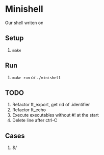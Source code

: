 # Minishell

Our shell writen on

## Setup
1. `make`

## Run
1. `make run` or `./minishell`


## TODO
1. Refactor ft_export, get rid of .identifier
2. Refactor ft_echo
4. Execute executables without #! at the start
8. Delete line after ctrl-C


## Cases
1. $/
